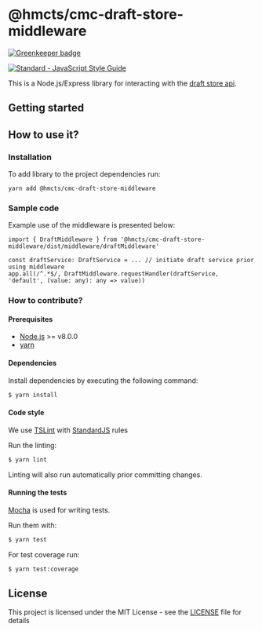 # @hmcts/cmc-draft-store-middleware

[![Greenkeeper badge](https://badges.greenkeeper.io/hmcts/cmc-draft-store-middleware.svg)](https://greenkeeper.io/)

[![Standard - JavaScript Style Guide](https://img.shields.io/badge/code%20style-standard-brightgreen.svg)](http://standardjs.com/)

This is a Node.js/Express library for interacting with the [draft store api](https://github.com/hmcts/draft-store).

## Getting started

## How to use it?

### Installation

To add library to the project dependencies run:

```
yarn add @hmcts/cmc-draft-store-middleware
```

### Sample code

Example use of the middleware is presented below:

```
import { DraftMiddleware } from '@hmcts/cmc-draft-store-middleware/dist/middleware/draftMiddleware'

const draftService: DraftService = ... // initiate draft service prior using middleware
app.all(/^.*$/, DraftMiddleware.requestHandler(draftService, 'default', (value: any): any => value))
```

### How to contribute?

#### Prerequisites

* [Node.js](https://nodejs.org/) >= v8.0.0
* [yarn](https://yarnpkg.com/)

#### Dependencies

Install dependencies by executing the following command:

 ```bash
$ yarn install
 ```

#### Code style

We use [TSLint](https://palantir.github.io/tslint/) with [StandardJS](http://standardjs.com/index.html) rules 

Run the linting:

```bash
$ yarn lint
```

Linting will also run automatically prior committing changes.

#### Running the tests

[Mocha](https://mochajs.org) is used for writing tests.

Run them with:

```bash
$ yarn test
```

For test coverage run:

```bash
$ yarn test:coverage
```

## License

This project is licensed under the MIT License - see the [LICENSE](LICENSE.md) file for details

